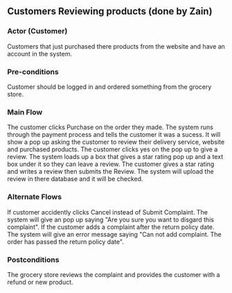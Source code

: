 ## Customers Reviewing products (done by Zain)
### Actor (Customer)
Customers that just purchased there products from the website and have an account in the system.

### Pre-conditions
Customer should be logged in and ordered something from the grocery store.

### Main Flow
The customer clicks Purchase on the order they made.
The system runs through the payment process and tells the customer it was a sucess. It will show a pop up asking the customer to review their delivery service, website and purchased products.
The customer clicks yes on the pop up to give a review.
The system loads up a box that gives a star rating pop up and a text box under it so they can leave a review.
The customer gives a star rating and writes a review then submits the Review.
The system will upload the review in there database and it will be checked.
### Alternate Flows
If customer accidently clicks Cancel instead of Submit Complaint.
The system will give an pop up saying "Are you sure you want to disgard this complaint".
If the customer adds a complaint after the return policy date.
The system will give an error message saying "Can not add complaint. The order has passed the return policy date".
### Postconditions
The grocery store reviews the complaint and provides the customer with a refund or new product.
